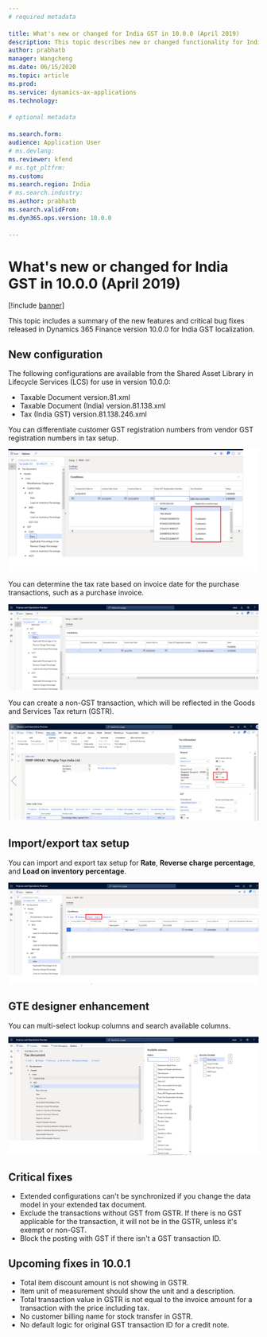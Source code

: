 ```yaml
---
# required metadata

title: What's new or changed for India GST in 10.0.0 (April 2019)
description: This topic describes new or changed functionality for India GST features released in Dynamics 365 Finance version 10.0.0.
author: prabhatb
manager: Wangcheng
ms.date: 06/15/2020
ms.topic: article
ms.prod: 
ms.service: dynamics-ax-applications
ms.technology: 

# optional metadata

ms.search.form: 
audience: Application User
# ms.devlang: 
ms.reviewer: kfend
# ms.tgt_pltfrm: 
ms.custom: 
ms.search.region: India
# ms.search.industry: 
ms.author: prabhatb
ms.search.validFrom: 
ms.dyn365.ops.version: 10.0.0

---
```


# What's new or changed for India GST in 10.0.0 (April 2019)

[!include [banner](../includes/banner.md)]

This topic includes a summary of the new features and critical bug fixes released in Dynamics 365 Finance version 10.0.0 for India GST localization.

## New configuration 
The following configurations are available from the Shared Asset Library in Lifecycle Services (LCS) for use in version 10.0.0:

- Taxable Document version.81.xml
- Taxable Document (India) version.81.138.xml
- Tax (India GST) version.81.138.246.xml 
 
You can differentiate customer GST registration numbers from vendor GST registration numbers in tax setup.

![Registration number type drop-down list](media/GST-registration-rate-setup-1-10-0-00.png)

You can determine the tax rate based on invoice date for the purchase transactions, such as a purchase invoice.

![Tax rate based on invoice date](media/GST-invoice-date-rate-setup-2-10-0-00.PNG)

You can create a non-GST transaction, which will be reflected in the Goods and Services Tax return (GSTR).

![Tax information pane, Non-GST toggle](media/GST-non-gst-transaction-3-10-0-00.png)

## Import/export tax setup

You can import and export tax setup for **Rate**, **Reverse charge percentage**, and **Load on inventory percentage**. 

![Import/export tax setup](media/GST-import-export-tax-setup-4-10-0-00.png)

## GTE designer enhancement

You can multi-select lookup columns and search available columns.

![Available columns](media/GST-gte-multi-select-5-10-0-00.png)

## Critical fixes 

- Extended configurations can't be synchronized if you change the data model in your extended tax document.
- Exclude the transactions without GST from GSTR. If there is no GST applicable for the transaction, it will not be in the GSTR,
  unless  it's exempt or non-GST.
- Block the posting with GST if there isn't a GST transaction ID. 

## Upcoming fixes in 10.0.1

- Total item discount amount is not showing in GSTR.
- Item unit of measurement should show the unit and a description.
- Total transaction value in GSTR is not equal to the invoice amount for a transaction with the price including tax.
- No customer billing name for stock transfer in GSTR.
-	No default logic for original GST transaction ID for a credit note.
 
